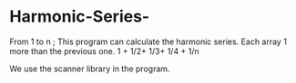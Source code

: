 # Harmonic-Series-


From 1 to n ; 
This program can calculate the harmonic series. Each array 1 more than the previous one.
1 + 1/2+ 1/3+ 1/4 + 1/n

We use the scanner library in the program.
